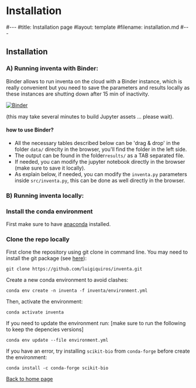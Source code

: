 <h1>Installation</h1>

#---
#title: Installation page
#layout: template
#filename: installation.md
#--- 

## Installation

### A) Running inventa with Binder:

Binder allows to run inventa on the cloud with a Binder instance, which is really convenient but you need to save the parameters and results locally as these instances are shutting down after 15 min of inactivity.

[![Binder](https://mybinder.org/badge_logo.svg)](https://mybinder.org/v2/gh/luigiquiros/inventa/main?urlpath=lab/tree/notebook/inventa.ipynb)

(this may take several minutes to build Jupyter assets ... please wait).

#### how to use Binder?

- All the necessary tables described below can be 'drag & drop' in the folder `data/` direclty in the browser, you'll find the folder in the left side.
- The output can be found in the folder`results/` as a TAB separated file.
- If needed, you can modify the jupyter notebook directly in the browser (make sure to save it locally).
- As explain below, if needed, you can modify the `inventa.py` parameters inside `src/inventa.py`, this can be done as well directly in the browser.

### B) Running inventa locally:

### Install the conda environment

First make sure to have [anaconda](https://www.anaconda.com/products/individual) installed.

### Clone the repo locally

First clone the repository using git clone in command line. You may need to install the git package (see [here](https://www.atlassian.com/git/tutorials/install-git)):

```
git clone https://github.com/luigiquiros/inventa.git
```

Create a new conda environment to avoid clashes:

```
conda env create -n inventa -f inventa/environment.yml
```

Then, activate the environment: 

```
conda activate inventa
```

If you need to update the environment run: 
[make sure to run the following to keep the depencies versions]

```
conda env update --file environment.yml
```

If you have an error, try installing `scikit-bio` from `conda-forge` before create the environment:

```
conda install -c conda-forge scikit-bio
```

[Back to home page](index.md)
